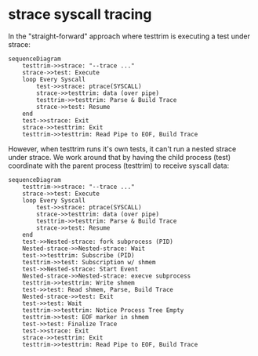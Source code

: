 <!--
SPDX-FileCopyrightText: 2024 Mathieu Fenniak <mathieu@fenniak.net>

SPDX-License-Identifier: GPL-3.0-or-later
-->

# strace syscall tracing

In the "straight-forward" approach where testtrim is executing a test under strace:

```mermaid
sequenceDiagram
    testtrim->>strace: "--trace ..."
    strace->>test: Execute
    loop Every Syscall
        test->>strace: ptrace(SYSCALL)
        strace->>testtrim: data (over pipe)
        testtrim->>testtrim: Parse & Build Trace
        strace->>test: Resume
    end
    test->>strace: Exit
    strace->>testtrim: Exit
    testtrim->>testtrim: Read Pipe to EOF, Build Trace
```

However, when testtrim runs it's own tests, it can't run a nested strace under strace.  We work around that by having the child process (test) coordinate with the parent process (testtrim) to receive syscall data:


```mermaid
sequenceDiagram
    testtrim->>strace: "--trace ..."
    strace->>test: Execute
    loop Every Syscall
        test->>strace: ptrace(SYSCALL)
        strace->>testtrim: data (over pipe)
        testtrim->>testtrim: Parse & Build Trace
        strace->>test: Resume
    end
    test->>Nested-strace: fork subprocess (PID)
    Nested-strace->>Nested-strace: Wait
    test->>testtrim: Subscribe (PID)
    testtrim->>test: Subscription w/ shmem
    test->>Nested-strace: Start Event
    Nested-strace->>Nested-strace: execve subprocess
    testtrim->>testtrim: Write shmem
    test->>test: Read shmem, Parse, Build Trace
    Nested-strace->>test: Exit
    test->>test: Wait
    testtrim->>testtrim: Notice Process Tree Empty
    testtrim->>test: EOF marker in shmem
    test->>test: Finalize Trace
    test->>strace: Exit
    strace->>testtrim: Exit
    testtrim->>testtrim: Read Pipe to EOF, Build Trace
```
